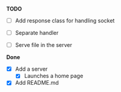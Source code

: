 **TODO**

  - [ ] Add response class for handling socket

  - [ ] Separate handler
  - [ ] Serve file in the server
  

**Done**

  - [x] Add a server
    - [x] Launches a home page
- [x] Add README.md
